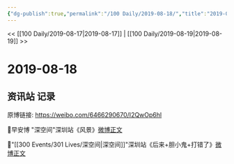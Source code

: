 ```yaml
---
{"dg-publish":true,"permalink":"/100 Daily/2019-08-18/","title":"2019-08-18","created":"2023-03-27T20:53:06.196+08:00","updated":"2023-03-27T20:53:27.383+08:00"}
---
```



<< [[100 Daily/2019-08-17\|2019-08-17]] | [[100 Daily/2019-08-19\|2019-08-19]] >>

# 2019-08-18

## 资讯站 记录

原博链接: https://weibo.com/6466290670/I2QwOp6hl

🌿早安博 "深空间"深圳站《风景》[微博正文](https://weibo.com/6466290670/I2KGhuhq5)

🌿"[[300 Events/301 Lives/深空间\|深空间]]"深圳站《后来+胆小鬼+打错了》[微博正文](https://weibo.com/6466290670/I2MIRtfuT)
